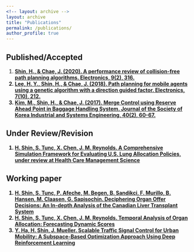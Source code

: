 ```yaml
---
<!-- layout: archive -->
layout: archive
title: "Publications"
permalink: /publications/
author_profile: true
---
```


## Published/Accepted 
1. <b><ins> Shin, H., & Chae, J. (2020). A performance review of collision-free path planning algorithms. Electronics, 9(2), 316.
2. <b><ins> Lee, H. Y., Shin, H., & Chae, J. (2018). Path planning for mobile agents using a genetic algorithm with a direction guided factor. Electronics, 7(10), 212.
3. <b><ins> Kim, M., Shin, H., & Chae, J. (2017). Merge Control using Reserve Ahead Point in Baggage Handling System. Journal of the Society of Korea Industrial and Systems Engineering, 40(2), 60-67.


## Under Review/Revision
1. <b><ins> H. Shin, S. Tunc, X. Chen, J. M. Reynolds. A Comprehensive Simulation Framework for Evaluating U.S. Lung Allocation Policies, under review at Health Care Management Science


## Working paper
1. <b><ins> H. Shin, S. Tunc, P. Afeche, M. Begen, B. Sandikci, F. Murillo, B. Hansen, M. Claasen, G. Sapisochin. Deciphering Organ Offer Decisions: An In-depth Analysis of the Canadian Liver Transplant System
2. <b><ins> H. Shin, S. Tunc, X. Chen, J. M. Reynolds. Temporal Analysis of Organ Allocation: Forecasting Dynamic Scores
3. <b><ins> Y. Ha, H. Shin, J. Mueller. Scalable Traffic Signal Control for Urban Mobility: A Subspace-Based Optimization Approach Using Deep Reinforcement Learning
